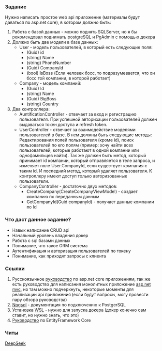 ﻿### Задание
Нужно написать простое web api приложение (материалы будут даваться по asp.net core), в котором должно быть:
1. Работа с базой данных - можно поднять SQLServer, но я бы рекомендовал поднимать postgreSQL и PgAdmin с помощью докера
2. Должно быть две модели в базе данных:
    - User - модель пользователей, в который есть следующие поля:
        - (Guid) id
        - (string) Name
        - (string) PhoneNumber
        - (Guid) CompanyId
        - (bool) IsBoss (Если человек босс, то подразумевается, что он босс той компании, в которой работает)
    - Company - модель компаний:
        - (Guid) Id
        - (string) Name
        - (Guid) BigBoss
        - (string) Country
2. Два контроллера:
    - AuntificationController - отвечает за вход и регистрацию пользователя. При успешной авторизации пользователей должен выдаваться токен доступа и refresh token.
    - UserController -  отвечает за взаимодействие моделями пользователей в базе. В нем должны быть следующие методы: Редактирования полей пользователя (кроме id), поиск пользователей по его полям (пример: хочу найти всех пользователей, которые работают в одной компании или однофамильцев найти). Так же должен быть метод, который принимает id компании, который отправляется в теле запроса, и изменяет поле User.CompanyId, если существует компания с таким id. И последний метод, который удаляет пользователя. К контроллеру имеют доступ только авторизованные пользователи.
    - CompanyController - достаточно двух методов:
        - CreateCompany(CreateCompanyViewModel) - создает компанию по переданным данным
        - GetCompanyId(Guid companyId) - получает данные компании по Id

### Что даст данное задание?
- Навык написание CRUD api
- Начальный уровень владения докер
- Работа с sql базами данных
- Понимание, что такое ORM система
- Аутентификация и авторизация пользователей по токену
- Понимание, как приходят запросы с клиента
### Ссылки
1. Русскоязычное [руководство](https://metanit.com/sharp/aspnet6/) по asp.net core приложениям, так же есть руководство для написания монолитных приложение [asp.net mvc](https://metanit.com/sharp/aspnetmvc/), но там можно подчеркнуть, некоторые моменты для реализации api приложения (если будут вопросы, могу провести пару обзора руководства)
2. [Npgsql](https://www.npgsql.org/efcore/) - документация по подключению к PostgerSQL
3. Установка [WSL](https://learn.microsoft.com/ru-ru/windows/wsl/install) - нужно для запуска докера (докер конечно сам ставит, но нужно знать, что это)
4. [Руководство](https://metanit.com/sharp/efcore/) по EntityFramework Core
### Читы
[DeepSeek](https://www.deepseek.com/)